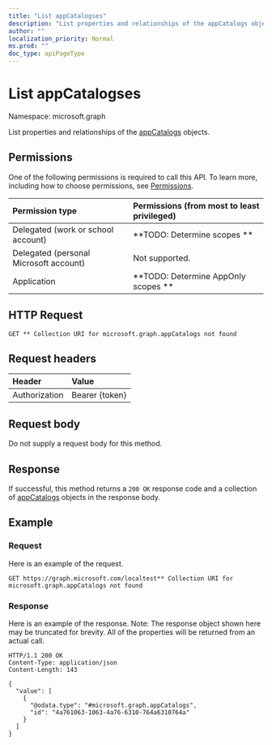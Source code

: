 ```yaml
---
title: "List appCatalogses"
description: "List properties and relationships of the appCatalogs objects."
author: ""
localization_priority: Normal
ms.prod: ""
doc_type: apiPageType
---
```


# List appCatalogses

Namespace: microsoft.graph

List properties and relationships of the [appCatalogs](../resources/appcatalogs.md) objects.

## Permissions
One of the following permissions is required to call this API. To learn more, including how to choose permissions, see [Permissions](/concepts/permissions-reference.md).

|Permission type|Permissions (from most to least privileged)|
|:---|:---|
|Delegated (work or school account)|**TODO: Determine scopes **|
|Delegated (personal Microsoft account)|Not supported.|
|Application|**TODO: Determine AppOnly scopes **|

## HTTP Request
<!-- {
  "blockType": "ignored"
}
-->
``` http
GET ** Collection URI for microsoft.graph.appCatalogs not found
```

## Request headers
|Header|Value|
|:---|:---|
|Authorization|Bearer {token}|

## Request body
Do not supply a request body for this method.

## Response
If successful, this method returns a `200 OK` response code and a collection of [appCatalogs](../resources/appcatalogs.md) objects in the response body.

## Example

### Request
Here is an example of the request.
<!-- {
  "blockType": "request",
  "name": "get_appcatalogs"
}
-->
``` http
GET https://graph.microsoft.com/localtest** Collection URI for microsoft.graph.appCatalogs not found
```

### Response
Here is an example of the response. Note: The response object shown here may be truncated for brevity. All of the properties will be returned from an actual call.
<!-- {
  "blockType": "response",
  "truncated": true,
  "@odata.type": "collection(microsoft.graph.appcatalogs)"
}
-->
``` http
HTTP/1.1 200 OK
Content-Type: application/json
Content-Length: 143

{
  "value": [
    {
      "@odata.type": "#microsoft.graph.appCatalogs",
      "id": "4a761063-1063-4a76-6310-764a6310764a"
    }
  ]
}
```

